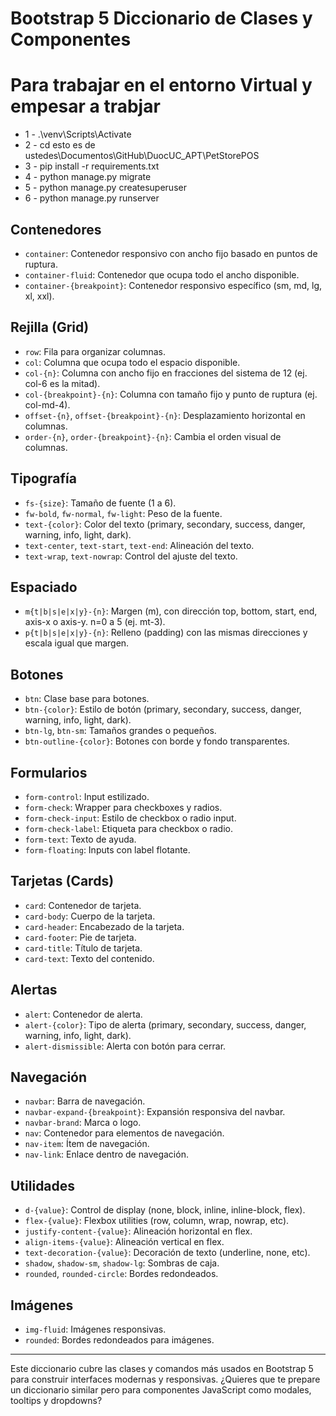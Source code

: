 # Bootstrap 5 Diccionario de Clases y Componentes

# Para trabajar en el entorno Virtual y empesar a trabjar
- 1 - .\venv\Scripts\Activate
- 2 - cd esto es de ustedes\Documentos\GitHub\DuocUC_APT\PetStorePOS
- 3 - pip install -r requirements.txt
- 4 - python manage.py migrate
- 5 - python manage.py createsuperuser
- 6 - python manage.py runserver


## Contenedores
- `container`: Contenedor responsivo con ancho fijo basado en puntos de ruptura.
- `container-fluid`: Contenedor que ocupa todo el ancho disponible.
- `container-{breakpoint}`: Contenedor responsivo específico (sm, md, lg, xl, xxl).

## Rejilla (Grid)
- `row`: Fila para organizar columnas.
- `col`: Columna que ocupa todo el espacio disponible.
- `col-{n}`: Columna con ancho fijo en fracciones del sistema de 12 (ej. col-6 es la mitad).
- `col-{breakpoint}-{n}`: Columna con tamaño fijo y punto de ruptura (ej. col-md-4).
- `offset-{n}`, `offset-{breakpoint}-{n}`: Desplazamiento horizontal en columnas.
- `order-{n}`, `order-{breakpoint}-{n}`: Cambia el orden visual de columnas.

## Tipografía
- `fs-{size}`: Tamaño de fuente (1 a 6).
- `fw-bold`, `fw-normal`, `fw-light`: Peso de la fuente.
- `text-{color}`: Color del texto (primary, secondary, success, danger, warning, info, light, dark).
- `text-center`, `text-start`, `text-end`: Alineación del texto.
- `text-wrap`, `text-nowrap`: Control del ajuste del texto.

## Espaciado
- `m{t|b|s|e|x|y}-{n}`: Margen (m), con dirección top, bottom, start, end, axis-x o axis-y. n=0 a 5 (ej. mt-3).
- `p{t|b|s|e|x|y}-{n}`: Relleno (padding) con las mismas direcciones y escala igual que margen.

## Botones
- `btn`: Clase base para botones.
- `btn-{color}`: Estilo de botón (primary, secondary, success, danger, warning, info, light, dark).
- `btn-lg`, `btn-sm`: Tamaños grandes o pequeños.
- `btn-outline-{color}`: Botones con borde y fondo transparentes.

## Formularios
- `form-control`: Input estilizado.
- `form-check`: Wrapper para checkboxes y radios.
- `form-check-input`: Estilo de checkbox o radio input.
- `form-check-label`: Etiqueta para checkbox o radio.
- `form-text`: Texto de ayuda.
- `form-floating`: Inputs con label flotante.

## Tarjetas (Cards)
- `card`: Contenedor de tarjeta.
- `card-body`: Cuerpo de la tarjeta.
- `card-header`: Encabezado de la tarjeta.
- `card-footer`: Pie de tarjeta.
- `card-title`: Título de tarjeta.
- `card-text`: Texto del contenido.

## Alertas
- `alert`: Contenedor de alerta.
- `alert-{color}`: Tipo de alerta (primary, secondary, success, danger, warning, info, light, dark).
- `alert-dismissible`: Alerta con botón para cerrar.

## Navegación
- `navbar`: Barra de navegación.
- `navbar-expand-{breakpoint}`: Expansión responsiva del navbar.
- `navbar-brand`: Marca o logo.
- `nav`: Contenedor para elementos de navegación.
- `nav-item`: Ítem de navegación.
- `nav-link`: Enlace dentro de navegación.

## Utilidades
- `d-{value}`: Control de display (none, block, inline, inline-block, flex).
- `flex-{value}`: Flexbox utilities (row, column, wrap, nowrap, etc).
- `justify-content-{value}`: Alineación horizontal en flex.
- `align-items-{value}`: Alineación vertical en flex.
- `text-decoration-{value}`: Decoración de texto (underline, none, etc).
- `shadow`, `shadow-sm`, `shadow-lg`: Sombras de caja.
- `rounded`, `rounded-circle`: Bordes redondeados.

## Imágenes
- `img-fluid`: Imágenes responsivas.
- `rounded`: Bordes redondeados para imágenes.

---

Este diccionario cubre las clases y comandos más usados en Bootstrap 5 para construir interfaces modernas y responsivas. ¿Quieres que te prepare un diccionario similar pero para componentes JavaScript como modales, tooltips y dropdowns?
